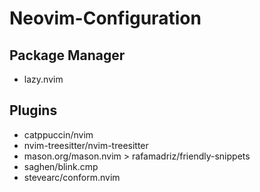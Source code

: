 # Neovim-Configuration
## Package Manager 
- lazy.nvim

## Plugins
- catppuccin/nvim
- nvim-treesitter/nvim-treesitter
- mason.org/mason.nvim > rafamadriz/friendly-snippets
- saghen/blink.cmp
- stevearc/conform.nvim
